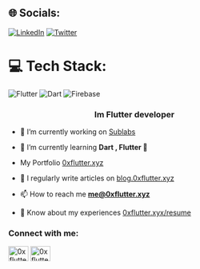 
## 🌐 Socials:
[![LinkedIn](https://img.shields.io/badge/LinkedIn-%230077B5.svg?logo=linkedin&logoColor=white)](https://linkedin.com/in/reza-rezaei-461b041b2) [![Twitter](https://img.shields.io/badge/Twitter-%231DA1F2.svg?logo=Twitter&logoColor=white)](https://twitter.com/0xflutter) 

# 💻 Tech Stack:
![Flutter](https://img.shields.io/badge/Flutter-%2302569B.svg?style=for-the-badge&logo=Flutter&logoColor=white) ![Dart](https://img.shields.io/badge/dart-%230175C2.svg?style=for-the-badge&logo=dart&logoColor=white) ![Firebase](https://img.shields.io/badge/firebase-%23039BE5.svg?style=for-the-badge&logo=firebase)

<h3 align="center">Im Flutter developer</h3>

- 🔭 I’m currently working on [Sublabs](sublabs.xyz)

- 🌱 I’m currently learning **Dart , Flutter 🍃**

- My Portfolio [0xflutter.xyz](0xflutter.xyz)

- 📝 I regularly write articles on [blog.0xflutter.xyz](blog.0xflutter.xyz)

- 📫 How to reach me **me@0xflutter.xyz**

- 📄 Know about my experiences [0xflutter.xyx/resume](0xflutter.xyx/resume)

<h3 align="left">Connect with me:</h3>
<p align="left">
<a href="https://dev.to/0xflutter" target="blank"><img align="center" src="https://raw.githubusercontent.com/rahuldkjain/github-profile-readme-generator/master/src/images/icons/Social/devto.svg" alt="0xflutter" height="30" width="40" /></a>
<a href="https://twitter.com/0xflutter" target="blank"><img align="center" src="https://raw.githubusercontent.com/rahuldkjain/github-profile-readme-generator/master/src/images/icons/Social/twitter.svg" alt="0xflutter" height="30" width="40" /></a>
</p>


